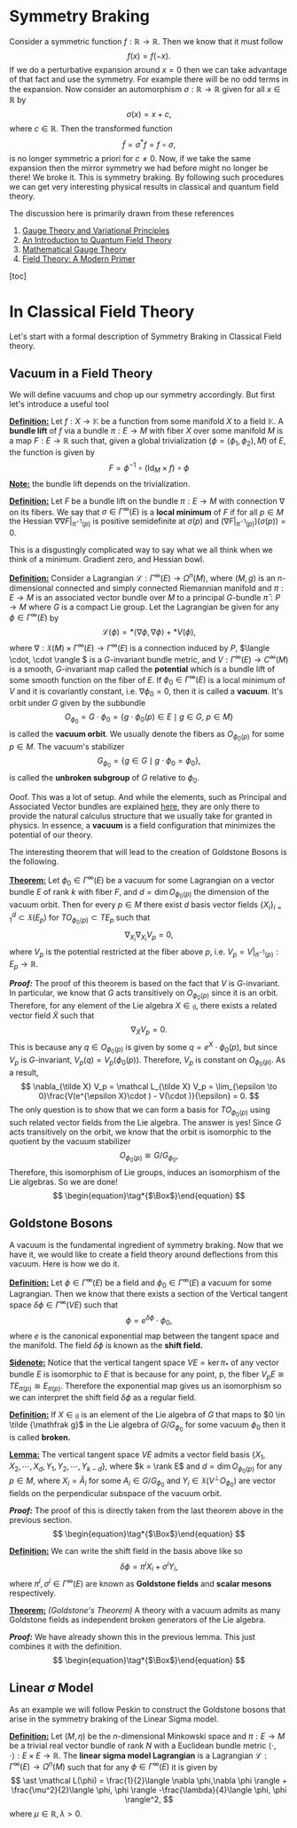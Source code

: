 # Symmetry Braking

Consider a symmetric function $f:\mathbb R\to \mathbb R$. Then we know that it must follow
$$
f(x) = f(-x).
$$
If we do a perturbative expansion around $x=0$ then we can take advantage of that fact and use the symmetry. For example there will be no odd terms in the expansion. Now consider an automorphism $\sigma : \mathbb R \to \mathbb R$ given for all $x\in \mathbb R$ by
$$
\sigma(x) = x + c,
$$
where $c\in \mathbb R$. Then the transformed function
$$
\tilde f = \sigma^\ast f = f\circ \sigma,
$$
is no longer symmetric a priori for $c\neq 0$. Now, if we take the same expansion then the mirror symmetry we had before might no longer be there! We broke it. This is symmetry braking. By following such procedures we can get very interesting physical results in classical and quantum field theory. 

The discussion here is primarily drawn from these references

1. [Gauge Theory and Variational Principles](https://archive.org/details/gaugetheoryvaria00blee_0)
2. [An Introduction to Quantum Field Theory](https://www.google.com/books/edition/An_Introduction_To_Quantum_Field_Theory/GjGy0AEACAAJ?hl=en)
3. [Mathematical Gauge Theory](https://link.springer.com/book/10.1007/978-3-319-68439-0)
4. [Field Theory: A Modern Primer](https://www.routledge.com/Field-Theory-A-Modern-Primer/Ramond/p/book/9780367154912?srsltid=AfmBOopi099PMiNiuMJ-ooHBpLH1gKU0uX7NO0OZmMspkfr45njrTzo8)



[toc]



# In Classical Field Theory

Let's start with a formal description of Symmetry Braking in Classical Field theory. 

## Vacuum in a Field Theory

We will define vacuums and chop up our symmetry accordingly. But first let's introduce a useful tool

**<u>Definition:</u>** Let $f:X\to \mathbb K$ be a function from some manifold $X$ to a field $\mathbb K$. A **bundle lift** of $f$ via a bundle $\pi:E\to M$ with fiber $X$ over some manifold $M$ is a map $F:E\to \mathbb R$ such that, given a global trivialization $(\phi=(\phi_1,\phi_2),M)$ of $E$, the function is given by
$$
F= \phi^{-1} \circ (\text{Id}_M \times f) \circ \phi
$$
**<u>Note:</u>** the bundle lift depends on the trivialization. 

**<u>Definition:</u>** Let $F$ be a bundle lift on the bundle $\pi:E\to M$ with connection $\nabla$ on its fibers. We say that $\sigma \in \Gamma^\infty(E)$ is a **local minimum** of $F$  if for all $p\in M$ the Hessian $\nabla \nabla \left.F\right|_{\pi^{-1}(p)}$  is positive semidefinite at $\sigma(p)$ and $(\nabla \left.F\right|_{\pi^{-1}(p)})(\sigma(p)) = 0$.

This is a disgustingly complicated way to say what we all think when we think of a minimum. Gradient zero, and Hessian bowl. 



**<u>Definition:</u>** Consider a Lagrangian $\mathcal L : \Gamma^\infty(E) \to \Omega^n(M)$, where $(M,g)$ is an $n$-dimensional connected and simply connected Riemannian manifold and $\pi:E \to M$ is an associated vector bundle over $M$ to a principal $G$-bundle $\bar\pi : P\to M$ where $G$ is a compact Lie group. Let the Lagrangian be given for any $\phi \in \Gamma^\infty(E)$ by
$$
\mathcal L(\phi) = \ast \langle \nabla  \phi,\nabla \phi \rangle + \ast V(\phi),
$$
where $\nabla:\mathfrak{X}(M)\times \Gamma^\infty(E)\to  \Gamma^\infty(E)$ is a connection induced by $P$, $\langle \cdot, \cdot \rangle $ is a $G$-invariant bundle metric, and  $V:\Gamma^\infty(E) \to C^\infty(M)$ is a smooth, $G$-invariant map called the **potential** which is a bundle lift of some smooth function on the fiber of $E$. If $\phi_0 \in \Gamma^\infty(E)$ is a local minimum of $V$ and it is covariantly constant, i.e. $\nabla \phi_0 = 0$, then it is called a **vacuum**. It's orbit under $G$ given by the subbundle
$$
O_{\phi_0} = G \cdot \phi_0 = \{g\cdot \phi_0(p) \in E \mid g\in G,\ p\in M \}
$$
is called the **vacuum orbit**. We usually denote the fibers as $O_{\phi_0(p)}$ for some $p\in M$. The vacuum's stabilizer
$$
G_{\phi_0} = \{g\in G \mid g\cdot \phi_0 = \phi_0\},
$$
is called the **unbroken subgroup** of $G$ relative to $\phi_0$.



Ooof. This was a lot of setup. And while the elements, such as Principal and Associated Vector bundles are explained [here](../Geometry/Bundles.md), they are only there to provide the natural calculus structure that we usually take for granted in physics. In essence, a **vacuum** is a field configuration that minimizes the potential of our theory. 

The interesting theorem that will lead to the creation of Goldstone Bosons is the following.

**<u>Theorem:</u>** Let $\phi_0 \in \Gamma^\infty(E)$ be a vacuum for some Lagrangian on a vector bundle $E$ of rank $k$ with fiber $F$, and $d = \dim O_{\phi_0(p)}$ the dimension of the vacuum orbit. Then for every $p\in M$ there exist $d$ basis vector fields $\{X_i\}_{i=1}^d \subset \mathfrak X(E_p)$ for $TO_{\phi_0 (p)} \subset TE_p$ such that
$$
\nabla_{X_i} \nabla_{X_i} V_p = 0,
$$
where $V_p$ is the potential restricted at the fiber above $p$, i.e. $V_p = \left. V\right|_{\pi^{-1}(p)} : E_p \to \mathbb R$. 

***Proof:*** The proof of this theorem is based on the fact that $V$ is $G$-invariant. In particular, we know that $G$ acts transitively on $O_{\phi_0(p)}$ since it is an orbit.  Therefore, for any element of the Lie algebra $X \in \mathfrak g$, there exists a related vector field $\tilde X$ such that
$$
\nabla_{\tilde X} V_p = 0.
$$
This is because any $q \in O_{\phi_0(p)}$ is given by some $q = e^{X}\cdot  \phi_0(p)$, but since $V_p$ is $G$-invariant, $V_p(q) = V_p(\phi_0(p))$. Therefore, $V_p$ is constant on $O_{\phi_0(p)}$. As a result,
$$
\nabla_{\tilde X} V_p = \mathcal L_{\tilde X} V_p = \lim_{\epsilon \to 0}\frac{V(e^{\epsilon X}\cdot ) - V(\cdot )}{\epsilon} = 0.
$$
The only question is to show that we can form a basis for $TO_{\phi_0(p)}$ using such related vector fields from the Lie algebra. The answer is yes! Since $G$ acts transitively on the orbit, we know that the orbit is isomorphic to the quotient by the vacuum stabilizer
$$
O_{\phi_0(p)} \cong G/G_{\phi_0},
$$
Therefore, this isomorphism of Lie groups, induces an isomorphism of the Lie algebras. So we are done! 
$$
\begin{equation}\tag*{$\Box$}\end{equation}
$$


## Goldstone Bosons

A vacuum is the fundamental ingredient of symmetry braking. Now that we have it, we would like to create a field theory around deflections from this vacuum. Here is how we do it.

**<u>Definition:</u>** Let $\phi \in \Gamma^\infty(E)$ be a field and $\phi_0 \in \Gamma^\infty(E)$ a vacuum for some Lagrangian. Then we know that there exists a section of the Vertical tangent space $\delta\phi \in \Gamma^\infty(VE)$ such that
$$
\phi = e^{\delta \phi} \cdot \phi_0,
$$
where $e$ is the canonical exponential map between the tangent space and the manifold. The field $\delta \phi$ is known as the **shift field.**

**<u>Sidenote:</u>** Notice that the vertical tangent space $VE=\ker \pi_\ast$ of any vector bundle $E$ is isomorphic to $E$ that is because for any point, p, the fiber $V_pE \cong TE_{\pi(p)} \cong E_{\pi(p)}$. Therefore the exponential map gives us an isomorphism so we can interpret the shift field $\delta \phi$ as a regular field. 

**<u>Definition:</u>** If $X \in \mathfrak g$ is an element of the Lie algebra of $G$ that maps to $0 \in \tilde {\mathfrak g}$ in the Lie algebra of $G/G_{\phi_0}$ for some vacuum $\phi_0$ then it is called **broken.**

**<u>Lemma:</u>** The vertical tangent space $VE$ admits a vector field basis $\{X_1,X_2,\cdots, X_d, Y_{1},Y_{2},\cdots,Y_{k-d}\}$, where $k = \rank E$ and $d = \dim O_{\phi_0(p)}$ for any $p \in M$, where $X_i = \tilde A_i$ for some $A_i \in G/G_{\phi_0}$ and $Y_i \in \mathfrak X(V^\perp O_{\phi_0})$ are vector fields on the perpendicular subspace of the vacuum orbit. 

***Proof:*** The proof of this is directly taken from the last theorem above in the previous section. 
$$
\begin{equation}\tag*{$\Box$}\end{equation}
$$


**<u>Definition:</u>** We can write the shift field in the basis above like so
$$
\delta \phi = \pi^i X_i + \sigma^iY_i,
$$
where $\pi^i,\sigma^i \in \Gamma^\infty(E)$ are known as **Goldstone fields** and **scalar mesons** respectively. 

**<u>Theorem:</u>** *(Goldstone's Theorem)* A theory with a vacuum admits as many Goldstone fields as independent broken generators of the Lie algebra.

***Proof:*** We have already shown this in the previous lemma. This just combines it with the definition. 
$$
\begin{equation}\tag*{$\Box$}\end{equation}
$$

## Linear $\sigma$ Model

As an example we will follow Peskin to construct the Goldstone bosons that arise in the symmetry braking of the Linear Sigma model.

**<u>Definition:</u>** Let $(M,\eta)$ be the $n$-dimensional Minkowski space and $\pi : E \to M$ be a trivial real vector bundle of rank $N$ with a Euclidean bundle metric $\langle \cdot, \cdot \rangle : E \times E\to \mathbb R$. The **linear sigma model Lagrangian** is a Lagrangian $\mathcal L : \Gamma^\infty(E) \to \Omega^n(M)$ such that for any $\phi \in \Gamma^\infty(E)$ it is given by
$$
\ast \mathcal L(\phi) = \frac{1}{2}\langle \nabla \phi,\nabla \phi \rangle + \frac{\mu^2}{2}\langle \phi, \phi \rangle -\frac{\lambda}{4}\langle  \phi, \phi \rangle^2,
$$
where $\mu \in \mathbb R, \lambda >0$. 













